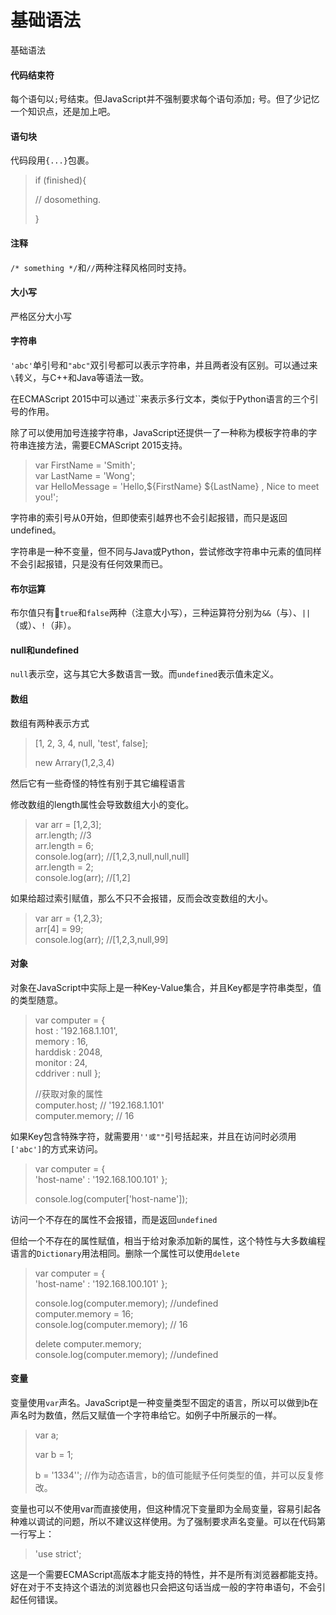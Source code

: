 # 基础语法

基础语法

#### 代码结束符

每个语句以`;`号结束。但JavaScript并不强制要求每个语句添加`;` 号。但了少记忆一个知识点，还是加上吧。

#### 语句块

代码段用`{...}`包裹。

> if \(finished\){
>
> // dosomething.
>
> }

#### 注释

`/* something */`和`//`两种注释风格同时支持。

#### 大小写

严格区分大小写

#### 字符串

`'abc'`单引号和`"abc"`双引号都可以表示字符串，并且两者没有区别。可以通过来`\`转义，与C++和Java等语法一致。

在ECMAScript 2015中可以通过\`\`来表示多行文本，类似于Python语言的三个引号的作用。

除了可以使用加号连接字符串，JavaScript还提供一了一种称为模板字符串的字符串连接方法，需要ECMAScript 2015支持。

> var FirstName = 'Smith';  
> var LastName = 'Wong';  
> var HelloMessage = 'Hello,${FirstName} ${LastName} , Nice to meet you!';

字符串的索引号从0开始，但即使索引越界也不会引起报错，而只是返回undefined。

字符串是一种不变量，但不同与Java或Python，尝试修改字符串中元素的值同样不会引起报错，只是没有任何效果而已。

#### 布尔运算

布尔值只有`true`和`false`两种（注意大小写），三种运算符分别为`&&`（与）、`||`（或）、`!`（非）。

#### null和undefined

`null`表示空，这与其它大多数语言一致。而`undefined`表示值未定义。

#### 数组

数组有两种表示方式

> \[1, 2, 3, 4, null, 'test', false\];
>
> new Arrary\(1,2,3,4\)

然后它有一些奇怪的特性有别于其它编程语言

修改数组的length属性会导致数组大小的变化。

> var arr = \[1,2,3\];  
> arr.length;    //3  
> arr.length = 6;  
> console.log\(arr\);               //\[1,2,3,null,null,null\]  
> arr.length = 2;  
> console.log\(arr\);              //\[1,2\]

如果给超过索引赋值，那么不只不会报错，反而会改变数组的大小。

> var arr = {1,2,3};  
> arr\[4\] = 99;  
> console.log\(arr\);       //\[1,2,3,null,99\]

#### 对象

对象在JavaScript中实际上是一种Key-Value集合，并且Key都是字符串类型，值的类型随意。

> var computer = {  
>     host : '192.168.1.101',  
>     memory : 16,  
>     harddisk : 2048,  
>     monitor : 24,  
>     cddriver : null };
>
> //获取对象的属性  
> computer.host; // '192.168.1.101'  
> computer.memory; // 16

如果Key包含特殊字符，就需要用`''或""`引号括起来，并且在访问时必须用`['abc']`的方式来访问。

> var computer = {  
>     'host-name' : '192.168.100.101' };
>
> console.log\(computer\['host-name'\]\);

访问一个不存在的属性不会报错，而是返回`undefined`

但给一个不存在的属性赋值，相当于给对象添加新的属性，这个特性与大多数编程语言的`Dictionary`用法相同。删除一个属性可以使用`delete`

> var computer = {  
>     'host-name' : '192.168.100.101' };
>
> console.log\(computer.memory\);     //undefined  
> computer.memory = 16;  
> console.log\(computer.memory\);    // 16
>
> delete computer.memory;  
> console.log\(computer.memory\);     //undefined

#### 变量

变量使用`var`声名。JavaScript是一种变量类型不固定的语言，所以可以做到b在声名时为数值，然后又赋值一个字符串给它。如例子中所展示的一样。

> var a;
>
> var b = 1;
>
> b = '1334''; //作为动态语言，b的值可能赋予任何类型的值，并可以反复修改。

变量也可以不使用var而直接使用，但这种情况下变量即为全局变量，容易引起各种难以调试的问题，所以不建议这样使用。为了强制要求声名变量。可以在代码第一行写上：

> 'use strict';

这是一个需要ECMAScript高版本才能支持的特性，并不是所有浏览器都能支持。好在对于不支持这个语法的浏览器也只会把这句话当成一般的字符串语句，不会引起任何错误。

